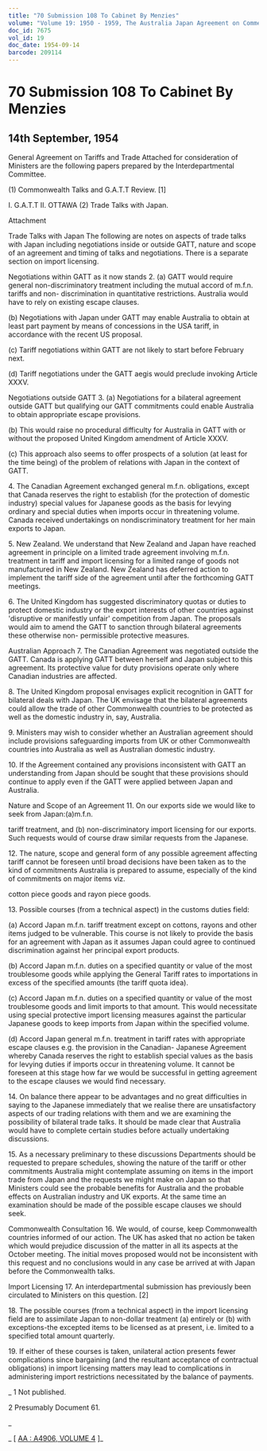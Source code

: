 ```yaml
---
title: "70 Submission 108 To Cabinet By Menzies"
volume: "Volume 19: 1950 - 1959, The Australia Japan Agreement on Commerce"
doc_id: 7675
vol_id: 19
doc_date: 1954-09-14
barcode: 209114
---
```


# 70 Submission 108 To Cabinet By Menzies

## 14th September, 1954

General Agreement on Tariffs and Trade Attached for consideration of Ministers are the following papers prepared by the Interdepartmental Committee.

(1) Commonwealth Talks and G.A.T.T Review. [1]

I. G.A.T.T II. OTTAWA (2) Trade Talks with Japan.

Attachment

Trade Talks with Japan The following are notes on aspects of trade talks with Japan including negotiations inside or outside GATT, nature and scope of an agreement and timing of talks and negotiations. There is a separate section on import licensing.

Negotiations within GATT as it now stands 2. (a) GATT would require general non-discriminatory treatment including the mutual accord of m.f.n. tariffs and non- discrimination in quantitative restrictions. Australia would have to rely on existing escape clauses.

(b) Negotiations with Japan under GATT may enable Australia to obtain at least part payment by means of concessions in the USA tariff, in accordance with the recent US proposal.

(c) Tariff negotiations within GATT are not likely to start before February next.

(d) Tariff negotiations under the GATT aegis would preclude invoking Article XXXV.

Negotiations outside GATT 3. (a) Negotiations for a bilateral agreement outside GATT but qualifying our GATT commitments could enable Australia to obtain appropriate escape provisions.

(b) This would raise no procedural difficulty for Australia in GATT with or without the proposed United Kingdom amendment of Article XXXV.

(c) This approach also seems to offer prospects of a solution (at least for the time being) of the problem of relations with Japan in the context of GATT.

4\. The Canadian Agreement exchanged general m.f.n. obligations, except that Canada reserves the right to establish (for the protection of domestic industry) special values for Japanese goods as the basis for levying ordinary and special duties when imports occur in threatening volume. Canada received undertakings on nondiscriminatory treatment for her main exports to Japan.

5\. New Zealand. We understand that New Zealand and Japan have reached agreement in principle on a limited trade agreement involving m.f.n. treatment in tariff and import licensing for a limited range of goods not manufactured in New Zealand. New Zealand has deferred action to implement the tariff side of the agreement until after the forthcoming GATT meetings.

6\. The United Kingdom has suggested discriminatory quotas or duties to protect domestic industry or the export interests of other countries against 'disruptive or manifestly unfair' competition from Japan. The proposals would aim to amend the GATT to sanction through bilateral agreements these otherwise non- permissible protective measures.

Australian Approach 7. The Canadian Agreement was negotiated outside the GATT. Canada is applying GATT between herself and Japan subject to this agreement. Its protective value for duty provisions operate only where Canadian industries are affected.

8\. The United Kingdom proposal envisages explicit recognition in GATT for bilateral deals with Japan. The UK envisage that the bilateral agreements could allow the trade of other Commonwealth countries to be protected as well as the domestic industry in, say, Australia.

9\. Ministers may wish to consider whether an Australian agreement should include provisions safeguarding imports from UK or other Commonwealth countries into Australia as well as Australian domestic industry.

10\. If the Agreement contained any provisions inconsistent with GATT an understanding from Japan should be sought that these provisions should continue to apply even if the GATT were applied between Japan and Australia.

Nature and Scope of an Agreement 11. On our exports side we would like to seek from Japan:(a)m.f.n.

tariff treatment, and (b) non-discriminatory import licensing for our exports. Such requests would of course draw similar requests from the Japanese.

12\. The nature, scope and general form of any possible agreement affecting tariff cannot be foreseen until broad decisions have been taken as to the kind of commitments Australia is prepared to assume, especially of the kind of commitments on major items viz.

cotton piece goods and rayon piece goods.

13\. Possible courses (from a technical aspect) in the customs duties field:

(a) Accord Japan m.f.n. tariff treatment except on cottons, rayons and other items judged to be vulnerable. This course is not likely to provide the basis for an agreement with Japan as it assumes Japan could agree to continued discrimination against her principal export products.

(b) Accord Japan m.f.n. duties on a specified quantity or value of the most troublesome goods while applying the General Tariff rates to importations in excess of the specified amounts (the tariff quota idea).

(c) Accord Japan m.f.n. duties on a specified quantity or value of the most troublesome goods and limit imports to that amount. This would necessitate using special protective import licensing measures against the particular Japanese goods to keep imports from Japan within the specified volume.

(d) Accord Japan general m.f.n. treatment in tariff rates with appropriate escape clauses e.g. the provision in the Canadian- Japanese Agreement whereby Canada reserves the right to establish special values as the basis for levying duties if imports occur in threatening volume. It cannot be foreseen at this stage how far we would be successful in getting agreement to the escape clauses we would find necessary.

14\. On balance there appear to be advantages and no great difficulties in saying to the Japanese immediately that we realise there are unsatisfactory aspects of our trading relations with them and we are examining the possibility of bilateral trade talks. It should be made clear that Australia would have to complete certain studies before actually undertaking discussions.

15\. As a necessary preliminary to these discussions Departments should be requested to prepare schedules, showing the nature of the tariff or other commitments Australia might contemplate assuming on items in the import trade from Japan and the requests we might make on Japan so that Ministers could see the probable benefits for Australia and the probable effects on Australian industry and UK exports. At the same time an examination should be made of the possible escape clauses we should seek.

Commonwealth Consultation 16. We would, of course, keep Commonwealth countries informed of our action. The UK has asked that no action be taken which would prejudice discussion of the matter in all its aspects at the October meeting. The initial moves proposed would not be inconsistent with this request and no conclusions would in any case be arrived at with Japan before the Commonwealth talks.

Import Licensing 17. An interdepartmental submission has previously been circulated to Ministers on this question. [2]

18\. The possible courses (from a technical aspect) in the import licensing field are to assimilate Japan to non-dollar treatment (a) entirely or (b) with exceptions-the excepted items to be licensed as at present, i.e. limited to a specified total amount quarterly.

19\. If either of these courses is taken, unilateral action presents fewer complications since bargaining (and the resultant acceptance of contractual obligations) in import licensing matters may lead to complications in administering import restrictions necessitated by the balance of payments.

_ 1 Not published.

2 Presumably Document 61.

_

_ [ [AA : A4906, VOLUME 4](http://www.naa.gov.au/cgi-bin/Search?O=I&Number=209114) ]_
